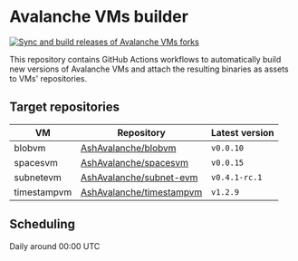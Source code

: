 # Avalanche VMs builder

[![Sync and build releases of Avalanche VMs forks](https://github.com/AshAvalanche/avalanche-vms-builder/actions/workflows/sync-avalanche-vms.yml/badge.svg)](https://github.com/AshAvalanche/avalanche-vms-builder/actions/workflows/sync-avalanche-vms.yml)

This repository contains GitHub Actions workflows to automatically build new versions of Avalanche VMs and attach the resulting binaries as assets to VMs' repositories.

## Target repositories

| VM          | Repository                                                                       | Latest version |
| ----------- | -------------------------------------------------------------------------------- | -------------- |
| blobvm      | [AshAvalanche/blobvm](https://github.com/AshAvalanche/blobvm/releases)           | `v0.0.10`       |
| spacesvm    | [AshAvalanche/spacesvm](https://github.com/AshAvalanche/spacesvm/releases)       | `v0.0.15`       |
| subnetevm   | [AshAvalanche/subnet-evm](https://github.com/AshAvalanche/subnet-evm/releases)   | `v0.4.1-rc.1`       |
| timestampvm | [AshAvalanche/timestampvm](https://github.com/AshAvalanche/timestampvm/releases) | `v1.2.9`       |

## Scheduling

Daily around 00:00 UTC
